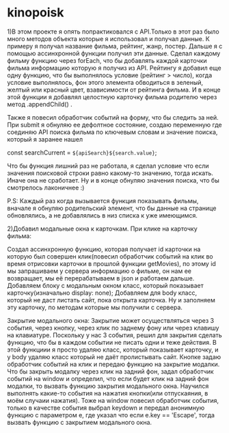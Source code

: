 # kinopoisk
1)В этом проекте я опять попрактиковался с API.Только в этот раз было много методов объекта которые я использовал и получал данные. К примеру я получал название фильма, рейтинг, жанр, постер.
Дальше я с помощью ассинхронной функции получил эти данные.
Сделал каждому фильму функцию через forEach, что бы добавлять каждой карточки фильма информацию которую я получиз из API.
Рейтингу я добавил еще одну функцию, что бы выполнялось условие (рейтинг > число), когда условие выполнялось, фон этого элемента обводиться в зеленый, желтый или красный цвет, взависимости от рейтинга фильма.
И в конце этой функции я добавлял целостную карточку фильма родителю через метод .appendChild() .

Также я повесил обработчик событий на форму, что бы следить за ней. При submit я обнуляю ее дефолтное состояние, создаю переменную где соединяю API поиска фильма по ключевым словам и значение поиска, который я заранее нашел

const searchCurrent = `${apiSearch}${search.value}`;

Что бы функция лишний раз не работала, я сделал условие что если значения поисковой строки равно какому-то значению, тогда искать. Иначе она не сработает.
Ну и в конце обнуляю значения поиска, что бы смотрелось лаконичнее :)

P.S: Каждый раз когда вызывается функция показывать фильмы, вначале я обнуляю родительский элемент, что бы данные на странице обновлялись, а не добавлялись в низ списка к уже имеющимся.


2)Добавил модальные окна к карточкам.
При клике на карточку фильма:

Создал ассинхронную функцию, которая получает id карточки на которую был совершен клик(повесил обработчик событий на клик во время отрисовки карточки в прошлой функции getMovies), по этому id мы запрашиваем у сервера информацию о фильме, он нам ее возвращает, мы её перерабатываем в json и работаем дальше.
Добавляем блоку с модальным окном класс, который показывает карточку(изначально display: none);
Добавляем для body класс, который не даст листать сайт, пока открыта карточка.
Ну и заполняем эту карточку, по методам которые мы получили с сервера.

Закрытие модального окна:
Закрытие может осуществляться через 3 события, через кнопку, через клик по заднему фону или через клавишу на клавиатуре.
Поскольку у нас 3 события, решил для закрытия сделать функцию, что бы в каждом событии не писать одни и теже действия.
В этой функциии я просто удаляю класс, который показывает карточку, и у body удаляю класс который не даёт пролистывать сайт.
Кнопке задаю обработчик событий на клик и передаю функцию на закрытие модалки.
Что бы закрыть модалку через клик на задний фон, задал обработчик событий на window и определил, что если будет клик на задний фон модалки, то вызвать функцию закрытия модального окна.
Научился выполнять какие-то события на нажатия кнопки(или отпускаяния, в моём случаии нажатия).
Тоже на window повесил обработчик события, только в качестве события выбрал keydown и передал анонимную функцию с параметром e, где указал что если e.key == 'Escape', тогда вызвать функцию с закрытием модального окна.

